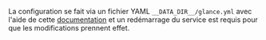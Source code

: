 La configuration se fait via un fichier YAML `__DATA_DIR__/glance.yml` avec l'aide de cette [documentation](https://github.com/glanceapp/glance/blob/main/docs/configuration.md) et un redémarrage du service est requis pour que les modifications prennent effet.
